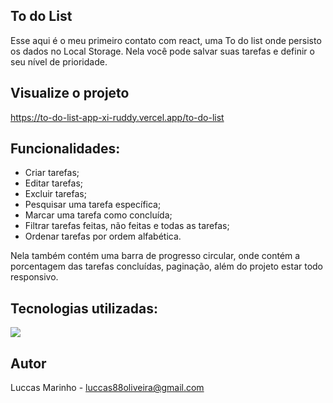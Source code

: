 ## To do List

Esse aqui é o meu primeiro contato com react, uma To do list onde persisto os dados no Local Storage. Nela você pode salvar suas tarefas e definir o seu nível de prioridade. 

## Visualize o projeto

https://to-do-list-app-xi-ruddy.vercel.app/to-do-list

## Funcionalidades:
- Criar tarefas;
- Editar tarefas;
- Excluir tarefas;
- Pesquisar uma tarefa específica;
- Marcar uma tarefa como concluída;
- Filtrar tarefas feitas, não feitas e todas as tarefas;
- Ordenar tarefas por ordem alfabética.

Nela também contém uma barra de progresso circular, onde contém a porcentagem das tarefas concluídas, paginação, além do projeto estar todo responsivo. 

## Tecnologias utilizadas:
<div align="left">
<!---->
     <img src="https://skillicons.dev/icons?i=react,materialui" />
 </div>

## Autor 
Luccas Marinho - luccas88oliveira@gmail.com
